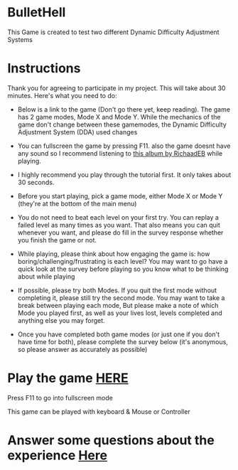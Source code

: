 # BulletHell
This Game is created to test two different Dynamic Difficulty Adjustment Systems

# Instructions
Thank you for agreeing to participate in my project. This will take about 30 minutes. Here's what you need to do:

- Below is a link to the game (Don't go there yet, keep reading). The game has 2 game modes, Mode X and Mode Y. While the mechanics of the game don't change between these gamemodes, the Dynamic Difficulty Adjustment System (DDA) used changes

- You can fullscreen the game by pressing F11. also the game doesnt have any sound so I recommend listening to <a href="https://youtu.be/QvHoh0T5W7Y" target="_blank">this album by RichaadEB</a> while playing.

- I highly recommend you play through the tutorial first. It only takes about 30 seconds.

- Before you start playing, pick a game mode, either Mode X or Mode Y (they're at the bottom of the main menu)

- You do not need to beat each level on your first try. You can replay a failed level as many times as you want. That also means you can quit whenever you want, and please do fill in the survey response whether you finish the game or not.

- While playing, please think about how engaging the game is: how boring/challenging/frustrating is each level? You may want to go have a quick look at the survey before playing so you know what to be thinking about while playing

- If possible, please try both Modes. If you quit the first mode without completing it, please still try the second mode. You may want to take a break between playing each mode, But please make a note of which Mode you played first, as well as your lives lost, levels completed and anything else you may forget.

- Once you have completed both game modes (or just one if you don't have time for both), please complete the survey below (it's anonymous, so please answer as accurately as possible)

# Play the game <a href="https://elliotmoffatt.github.io/BulletHell/" target="_blank">HERE</a>

Press F11 to go into fullscreen mode

This game can be played with keyboard & Mouse or Controller

# Answer some questions about the experience <a href="https://docs.google.com/forms/d/e/1FAIpQLSe0I-o8spG3YJJQ-zj_UJk226CXSYsqtsqxoYVtbjAQa7hZuA/viewform?usp=sf_link" target="_blank">Here</a>

